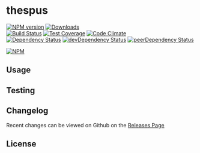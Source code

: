 # thespus 
[![NPM version](https://badge.fury.io/js/thespus.svg)](http://badge.fury.io/js/thespus) [![Downloads](http://img.shields.io/npm/dm/thespus.svg)](http://badge.fury.io/js/thespus)   
[![Build Status](https://travis-ci.org//thespus.svg?branch=master)](https://travis-ci.org//thespus) [![Test Coverage](https://codeclimate.com/github//thespus/badges/coverage.svg)](https://codeclimate.com/github//thespus) [![Code Climate](https://codeclimate.com/github//thespus/badges/gpa.svg)](https://codeclimate.com/github//thespus)   
[![Dependency Status](https://david-dm.org//thespus.svg)](https://david-dm.org//thespus) [![devDependency Status](https://david-dm.org//thespus/dev-status.svg)](https://david-dm.org//thespus#info=devDependencies) [![peerDependency Status](https://david-dm.org//thespus/peer-status.svg)](https://david-dm.org//thespus#info=peerDependencies)    


> 

[![NPM](https://nodei.co/npm/thespus.png?downloads=true&downloadRank=true&stars=true)](https://nodei.co/npm/thespus)

## Usage


## Testing


## Changelog

Recent changes can be viewed on Github on the [Releases Page](https://github.com//thespus/releases)

## License


